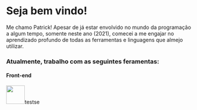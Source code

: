 # Seja bem vindo!

Me chamo Patrick! Apesar de já estar envolvido no mundo da programação a algum tempo, somente neste ano (2021), comecei a me engajar no aprendizado profundo de todas as ferramentas e linguagens que almejo utilizar.

### Atualmente, trabalho com as seguintes feramentas: 

#### Front-end
<img src="https://upload.wikimedia.org/wikipedia/commons/thumb/2/27/PHP-logo.svg/2560px-PHP-logo.svg.png" width="50">testse

